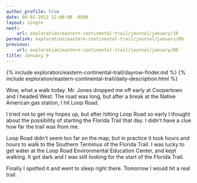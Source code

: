 ```yaml
---
author_profile: true
date: 09-01-2012 12:00:00 -0500
layout: single
next:
    url: exploration/eastern-continental-trail/journal/january/10
permalink: exploration/eastern-continental-trail/journal/january/09
previous:
    url: exploration/eastern-continental-trail/journal/january/08
title: January 9
---
```

{% include exploration/eastern-continental-trail/dayrow-finder.md %}
{% include exploration/eastern-continental-trail/daily-description.html %}

Wow, what a walk today. Mr. Jones dropped me off early at Coopertown and I headed West. The road was long, but after a break at the Native American gas station, I hit Loop Road.

I tried not to get my hopes up, but after hitting Loop Road so early I thought about the possibility of starting the Florida Trail that day. I didn't have a clue how far the trail was from me.

Loop Road didn't seem too far on the map, but in practice it took hours and hours to walk to the Southern Terminus of the Florida Trail. I was lucky to get water at the Loop Road Environmental Education Center, and kept walking. It got dark and I was still looking for the start of the Florida Trail.

Finally I spotted it and went to sleep right there. Tomorrow I would hit a real trail.